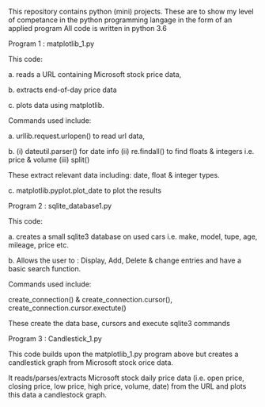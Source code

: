 This repository contains python (mini) projects. These are to show my level of competance in the python programming langage in the form of an applied program
All code is written in python 3.6

Program 1 : matplotlib_1.py

This code: 

a. reads a URL containing Microsoft stock price data, 

b. extracts end-of-day price data

c. plots data using matplotlib.

Commands used include:

a. urllib.request.urlopen() to read url data, 

b. (i) dateutil.parser() for date info (ii) re.findall() to find floats & integers i.e. price & volume (iii) split() 

These extract relevant data including: date, float & integer types. 

c. matplotlib.pyplot.plot_date to plot the results 



Program 2 : sqlite_database1.py

This code: 

a. creates a small sqlite3 database on used cars i.e. make, model, tupe, age, mileage, price etc. 

b. Allows the user to : Display, Add, Delete & change entries and have a basic search function. 

Commands used include: 

create_connection() & create_connection.cursor(), create_connection.cursor.exectute() 

These create the data base, cursors and execute sqlite3 commands 


Program 3 : Candlestick_1.py

This code builds upon the matplotlib_1.py program above but creates a candlestick graph from Microsoft stock orice data.

It reads/parses/extracts Microsoft stock daily price data (i.e. open price, closing price, low price, high price, volume, date) from the URL and plots this data a candlestock graph.
